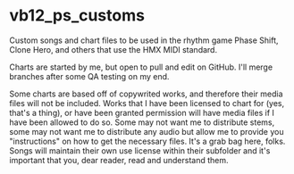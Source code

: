 # vb12_ps_customs
Custom songs and chart files to be used in the rhythm game Phase Shift, Clone Hero, and others that use the HMX MIDI standard.

Charts are started by me, but open to pull and edit on GitHub. I'll merge branches after some QA testing on my end.

Some charts are based off of copywrited works, and therefore their media files will not be included. 
Works that I have been licensed to chart for (yes, that's a thing), or have been granted permission will have media files if I have been allowed to do so. Some may not want me to distribute stems, some may not want me to distribute any audio but allow me to provide you "instructions" on how to get the necessary files. It's a grab bag here, folks.
Songs will maintain their own use license within their subfolder and it's important that you, dear reader, read and understand them.
